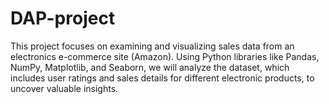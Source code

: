 # DAP-project
This project focuses on examining and visualizing sales data from an electronics e-commerce site (Amazon). Using Python libraries like Pandas, NumPy, Matplotlib, and Seaborn, we will analyze the dataset, which includes user ratings and sales details for different electronic products, to uncover valuable insights.
